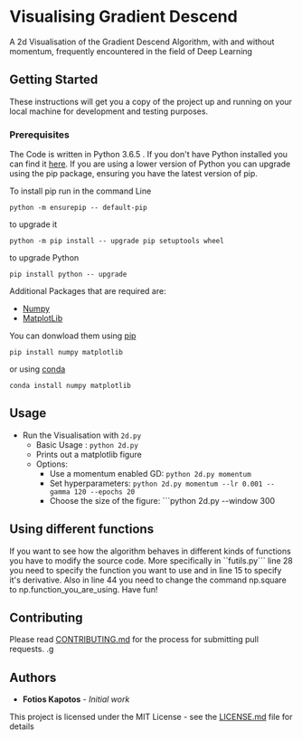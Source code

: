 # Visualising Gradient Descend

A 2d Visualisation of the Gradient Descend Algorithm, with and without momentum, frequently encountered in the field of Deep Learning

## Getting Started

These instructions will get you a copy of the project up and running on your local machine for development and testing purposes.

### Prerequisites
The Code is written in Python 3.6.5 . If you don't have Python installed you can find it [here](https://www.python.org/downloads/). If you are using a lower version of Python you can upgrade using the pip package, ensuring you have the latest version of pip. 

To install pip run in the command Line
```
python -m ensurepip -- default-pip
``` 
to upgrade it 
```
python -m pip install -- upgrade pip setuptools wheel
```
to upgrade Python
```
pip install python -- upgrade
```
Additional Packages that are required are: 
- [Numpy](http://www.numpy.org/) 
- [MatplotLib](https://matplotlib.org/)

You can donwload them using [pip](https://pypi.org/project/pip/)
```
pip install numpy matplotlib
```
or using [conda](https://anaconda.org/anaconda/python)
```
conda install numpy matplotlib
```

## Usage
* Run the Visualisation with ```2d.py```
  * Basic Usage : ```python 2d.py```
  * Prints out a matplotlib figure 
  * Options:
    * Use a momentum enabled GD: ```python 2d.py momentum```
    * Set hyperparameters: ```python 2d.py momentum --lr 0.001 --gamma 120 --epochs 20 ```
    * Choose the size of the figure: ```python 2d.py --window 300

## Using different functions

If you want to see how the algorithm behaves in different kinds of functions you have to modify the source code. More specifically in ``futils.py``` line 28 you need to specify the function you want to use and in line 15 to specify it's derivative. Also in line 44 you need to change the command np.square to np.function_you_are_using. Have fun!


## Contributing

Please read [CONTRIBUTING.md](https://github.com/fotisk07/Hacker-Rank-Python/blob/master/CONTRIBUTING) for the process for submitting pull requests. .g

## Authors

* **Fotios Kapotos** - *Initial work* 

This project is licensed under the MIT License - see the [LICENSE.md](https://github.com/fotisk07/Hacker-Rank-Python/blob/master/LICENSE) file for details

